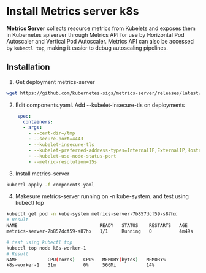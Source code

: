 # Install Metrics server k8s

**Metrics Server** collects resource metrics from Kubelets and exposes them in Kubernetes apiserver through Metrics API for use by Horizontal Pod Autoscaler and Vertical Pod Autoscaler. Metrics API can also be accessed by `kubectl top`, making it easier to debug autoscaling pipelines.

## Installation 

1. Get deployment metrics-server

```bash
wget https://github.com/kubernetes-sigs/metrics-server/releases/latest/download/components.yaml
```

2. Edit components.yaml. Add --kubelet-insecure-tls on deployments

```yaml
    spec:
      containers:
      - args:
        - --cert-dir=/tmp
        - --secure-port=4443
        - --kubelet-insecure-tls
        - --kubelet-preferred-address-types=InternalIP,ExternalIP,Hostname
        - --kubelet-use-node-status-port
        - --metric-resolution=15s
```

3. Install metrics-server

```bash
kubectl apply -f components.yaml
```

4. Makesure metrics-server running on -n kube-system. and test using kubectl top

```bash
kubectl get pod -n kube-system metrics-server-7b857dcf59-s87hx 
# Result
NAME                              READY   STATUS    RESTARTS   AGE
metrics-server-7b857dcf59-s87hx   1/1     Running   0          4m49s

# test using kubectl top
kubectl top node k8s-worker-1
# Result
NAME           CPU(cores)   CPU%   MEMORY(bytes)   MEMORY%   
k8s-worker-1   31m          0%     566Mi           14%


```
